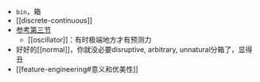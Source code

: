 - `bin`，箱
- [[discrete-continuous]]
- [参考第三节](https://mp.weixin.qq.com/s/Lj9RWx7f9wLB8S9H9AUk_Q)
  - [[oscillator]]：有时极端地方才有预测力
- 好好的[[normal]]，你就没必要disruptive, arbitrary, unnatural分箱了，显得丑
- [[feature-engineering#意义和优美性]]